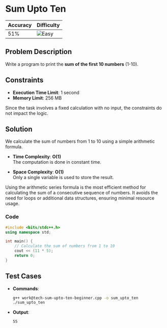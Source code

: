 
# Sum Upto Ten

| Accuracy | Difficulty                                             |
| --------------- | ------------------------------------------------------ |
| 51%             | ![Easy](https://img.shields.io/badge/Easy-brightgreen) |

## Problem Description

Write a program to print the **sum of the first 10 numbers** (1-10).

## Constraints

- **Execution Time Limit**: 1 second  
- **Memory Limit**: 256 MB  

Since the task involves a fixed calculation with no input, the constraints do not impact the logic.

## Solution

We calculate the sum of numbers from 1 to 10 using a simple arithmetic formula.

- **Time Complexity**: **O(1)**  
  The computation is done in constant time.

- **Space Complexity**: **O(1)**  
  Only a single variable is used to store the result.

Using the arithmetic series formula is the most efficient method for calculating the sum of a consecutive sequence of numbers. It avoids the need for loops or additional data structures, ensuring minimal resource usage.

### Code

```cpp
#include <bits/stdc++.h>
using namespace std;

int main() {
    // Calculate the sum of numbers from 1 to 10
    cout << (11 * 5);
    return 0;
}
```

## Test Cases

- **Commands**:
  ```bash
  g++ work@tech-sum-upto-ten-beginner.cpp -o sum_upto_ten
  ./sum_upto_ten
  ```
  
- **Output**:
  ```
  55
  ```
